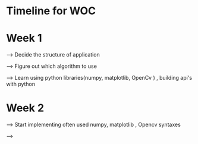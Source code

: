 #  Timeline for WOC

# Week 1

--> Decide the structure of application

--> Figure out which algorithm to use 

--> Learn using python libraries(numpy, matplotlib, OpenCv ) , building api's with python  


# Week 2

--> Start implementing often used numpy, matplotlib , Opencv syntaxes 

-->

